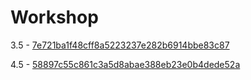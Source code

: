 # Workshop


3.5 - [7e721ba1f48cff8a5223237e282b6914bbe83c87](https://github.com/pkuszn/e-biznes/tree/7e721ba1f48cff8a5223237e282b6914bbe83c87)


4.5 - [58897c55c861c3a5d8abae388eb23e0b4dede52a](https://github.com/pkuszn/e-biznes/tree/58897c55c861c3a5d8abae388eb23e0b4dede52a)

